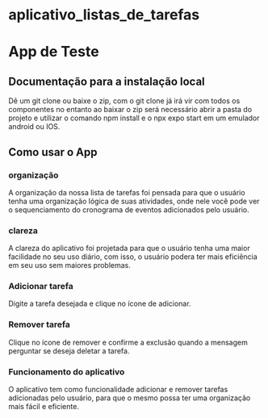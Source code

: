 # aplicativo_listas_de_tarefas
<h1>App de Teste</h1>
<h2>Documentação para a instalação local</h2>
Dê um git clone ou baixe o zip, com o git clone já irá vir com todos os componentes no entanto ao baixar o zip será necessário abrir a pasta do projeto e utilizar o comando npm install e o npx expo start em um emulador android ou IOS.

<h2>Como usar o App</h2>
<h3>organização</h3>
A organização da nossa lista de tarefas foi pensada para que o usuário tenha uma organização lógica de suas atividades, onde nele você pode ver o sequenciamento do cronograma de eventos adicionados pelo usuário.

<h3>clareza</h3>
A clareza do aplicativo foi projetada para que o usuário tenha uma maior facilidade no seu uso diário, com isso, o usuário podera ter mais eficiência em seu uso sem maiores problemas.

<h3>Adicionar tarefa</h3>
Digite a tarefa desejada e clique no ícone de adicionar.

<h3>Remover tarefa</h3>
Clique no ícone de remover e confirme a exclusão quando a mensagem perguntar se deseja deletar a tarefa.

<h3>Funcionamento do aplicativo</h3>
O aplicativo tem como funcionalidade adicionar e remover tarefas adicionadas pelo usuário, para que o mesmo possa ter uma organização mais fácil e eficiente.
